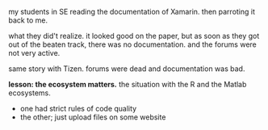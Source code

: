my students in SE reading the documentation of Xamarin. 
then parroting it back to me.

what they did't realize.
it looked good on the paper, but as soon as they got out of the beaten track, there was no documentation. and the forums were not very active.

same story with Tizen. forums were dead and documentation was bad.

**lesson: the ecosystem matters.**
the situation with the R and the Matlab ecosystems.
- one had strict rules of code quality
- the other; just upload files on some website

